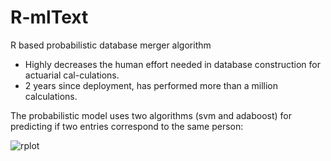 # R-mlText
R based probabilistic database merger algorithm

* Highly decreases the human effort needed in database construction for actuarial cal-culations.
* 2 years since deployment, has performed more than a million calculations.


The probabilistic model uses two algorithms (svm and adaboost) for predicting if two entries correspond to the same person:

![rplot](https://user-images.githubusercontent.com/19597283/52574030-62d0ed00-2de9-11e9-9e8f-c6168a33984c.png)

